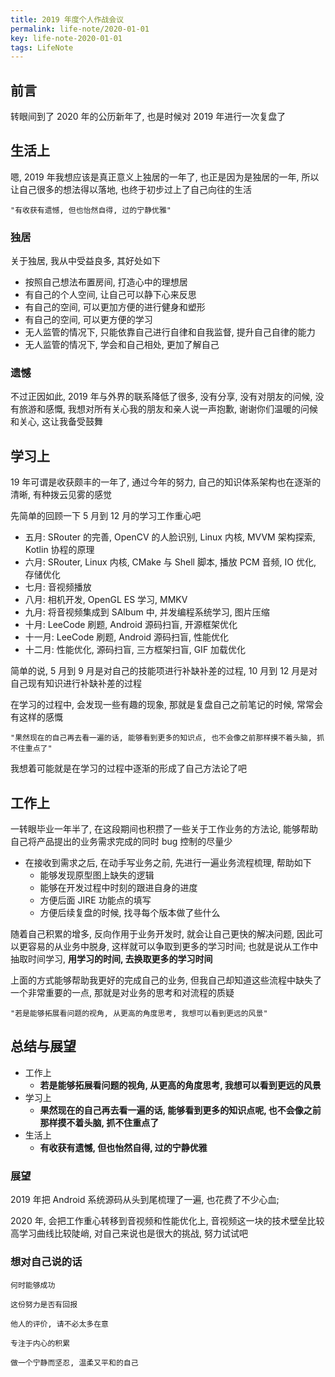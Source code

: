 ```yaml
---
title: 2019 年度个人作战会议
permalink: life-note/2020-01-01
key: life-note-2020-01-01
tags: LifeNote
---
```


## 前言
转眼间到了 2020 年的公历新年了, 也是时候对 2019 年进行一次复盘了

<!--more-->

## 生活上
嗯, 2019 年我想应该是真正意义上独居的一年了, 也正是因为是独居的一年, 所以让自己很多的想法得以落地, 也终于初步过上了自己向往的生活

```
"有收获有遗憾, 但也怡然自得, 过的宁静优雅"
```

### 独居
关于独居, 我从中受益良多, 其好处如下
- 按照自己想法布置房间, 打造心中的理想居
- 有自己的个人空间, 让自己可以静下心来反思
- 有自己的空间, 可以更加方便的进行健身和塑形
- 有自己的空间, 可以更方便的学习
- 无人监管的情况下, 只能依靠自己进行自律和自我监督, 提升自己自律的能力
- 无人监管的情况下, 学会和自己相处, 更加了解自己

### 遗憾
不过正因如此, 2019 年与外界的联系降低了很多, 没有分享, 没有对朋友的问候, 没有旅游和感慨, 我想对所有关心我的朋友和亲人说一声抱歉, 谢谢你们温暖的问候和关心, 这让我备受鼓舞

## 学习上
19 年可谓是收获颇丰的一年了, 通过今年的努力, 自己的知识体系架构也在逐渐的清晰, 有种拨云见雾的感觉

先简单的回顾一下 5 月到 12 月的学习工作重心吧
- 五月: SRouter 的完善, OpenCV 的人脸识别, Linux 内核, MVVM 架构探索, Kotlin 协程的原理
- 六月: SRouter, Linux 内核, CMake 与 Shell 脚本, 播放 PCM 音频, IO 优化, 存储优化
- 七月: 音视频播放
- 八月: 相机开发, OpenGL ES 学习, MMKV
- 九月: 将音视频集成到 SAlbum 中, 并发编程系统学习, 图片压缩
- 十月: LeeCode 刷题, Android 源码扫盲, 开源框架优化
- 十一月: LeeCode 刷题, Android 源码扫盲, 性能优化
- 十二月: 性能优化, 源码扫盲, 三方框架扫盲, GIF 加载优化

简单的说, 5 月到 9 月是对自己的技能项进行补缺补差的过程, 10 月到 12 月是对自己现有知识进行补缺补差的过程

在学习的过程中, 会发现一些有趣的现象, 那就是复盘自己之前笔记的时候, 常常会有这样的感慨
```
"果然现在的自己再去看一遍的话, 能够看到更多的知识点, 也不会像之前那样摸不着头脑, 抓不住重点了"
```
我想着可能就是在学习的过程中逐渐的形成了自己方法论了吧

## 工作上
一转眼毕业一年半了, 在这段期间也积攒了一些关于工作业务的方法论, 能够帮助自己将产品提出的业务需求完成的同时 bug 控制的尽量少
- 在接收到需求之后, 在动手写业务之前, 先进行一遍业务流程梳理, 帮助如下
  - 能够发现原型图上缺失的逻辑
  - 能够在开发过程中时刻的跟进自身的进度
  - 方便后面 JIRE 功能点的填写
  - 方便后续复盘的时候, 找寻每个版本做了些什么

随着自己积累的增多, 反向作用于业务开发时, 就会让自己更快的解决问题, 因此可以更容易的从业务中脱身, 这样就可以争取到更多的学习时间; 也就是说从工作中抽取时间学习, **用学习的时间, 去换取更多的学习时间**

上面的方式能够帮助我更好的完成自己的业务, 但我自己却知道这些流程中缺失了一个非常重要的一点, 那就是对业务的思考和对流程的质疑

```
"若是能够拓展看问题的视角, 从更高的角度思考, 我想可以看到更远的风景"
```

## 总结与展望
- 工作上
  - **若是能够拓展看问题的视角, 从更高的角度思考, 我想可以看到更远的风景**
- 学习上
  - **果然现在的自己再去看一遍的话, 能够看到更多的知识点呢, 也不会像之前那样摸不着头脑, 抓不住重点了**
- 生活上
  - **有收获有遗憾, 但也怡然自得, 过的宁静优雅**

### 展望
2019 年把 Android 系统源码从头到尾梳理了一遍, 也花费了不少心血; 

2020 年, 会把工作重心转移到音视频和性能优化上, 音视频这一块的技术壁垒比较高学习曲线比较陡峭, 对自己来说也是很大的挑战, 努力试试吧  

### 想对自己说的话
```
何时能够成功

这份努力是否有回报

他人的评价, 请不必太多在意

专注于内心的积累

做一个宁静而坚忍, 温柔又平和的自己
```


